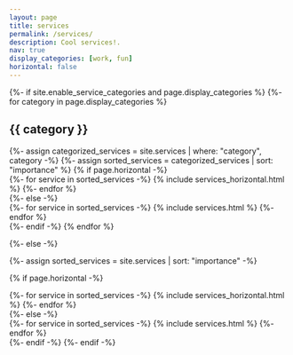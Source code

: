 ```yaml
---
layout: page
title: services
permalink: /services/
description: Cool services!.
nav: true
display_categories: [work, fun]
horizontal: false
---
```


<!-- pages/services.md -->
<div class="services">
{%- if site.enable_service_categories and page.display_categories %}
  <!-- Display categorized services -->
  {%- for category in page.display_categories %}
  <h2 class="category">{{ category }}</h2>
  {%- assign categorized_services = site.services | where: "category", category -%}
  {%- assign sorted_services = categorized_services | sort: "importance" %}
  <!-- Generate cards for each service -->
  {% if page.horizontal -%}
  <div class="container">
    <div class="row row-cols-2">
    {%- for service in sorted_services -%}
      {% include services_horizontal.html %}
    {%- endfor %}
    </div>
  </div>
  {%- else -%}
  <div class="grid">
    {%- for service in sorted_services -%}
      {% include services.html %}
    {%- endfor %}
  </div>
  {%- endif -%}
  {% endfor %}

{%- else -%}
<!-- Display projects without categories -->
  {%- assign sorted_services = site.services | sort: "importance" -%}
  <!-- Generate cards for each project -->
  {% if page.horizontal -%}
  <div class="container">
    <div class="row row-cols-2">
    {%- for service in sorted_services -%}
      {% include services_horizontal.html %}
    {%- endfor %}
    </div>
  </div>
  {%- else -%}
  <div class="grid">
    {%- for service in sorted_services -%}
      {% include services.html %}
    {%- endfor %}
  </div>
  {%- endif -%}
{%- endif -%}
</div>
